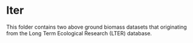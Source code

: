 # lter  

This folder contains two above ground biomass datasets that originating from the Long Term Ecological Research (LTER) database.
